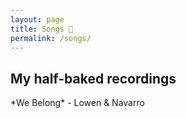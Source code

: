 ```yaml
---
layout: page
title: Songs 🎼
permalink: /songs/
---
```

## My half-baked recordings

<audio class="js-player">
<source src="/assets/songs/WeBelong.m4a"/>
</audio>
*We Belong* - Lowen & Navarro